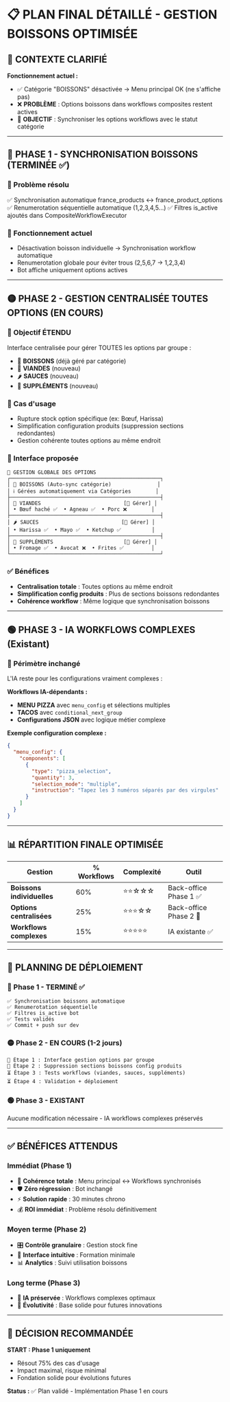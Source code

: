 # 📋 **PLAN FINAL DÉTAILLÉ - GESTION BOISSONS OPTIMISÉE**

## 🎯 **CONTEXTE CLARIFIÉ**

**Fonctionnement actuel :**
- ✅ Catégorie "BOISSONS" désactivée → Menu principal OK (ne s'affiche pas)
- ❌ **PROBLÈME** : Options boissons dans workflows composites restent actives
- 🎯 **OBJECTIF** : Synchroniser les options workflows avec le statut catégorie

---

## 🔴 **PHASE 1 - SYNCHRONISATION BOISSONS (TERMINÉE ✅)**

### **📂 Problème résolu**
✅ Synchronisation automatique france_products ↔ france_product_options
✅ Renumerotation séquentielle automatique (1,2,3,4,5...)
✅ Filtres is_active ajoutés dans CompositeWorkflowExecutor

### **🎯 Fonctionnement actuel**
- Désactivation boisson individuelle → Synchronisation workflow automatique
- Renumerotation globale pour éviter trous (2,5,6,7 → 1,2,3,4)
- Bot affiche uniquement options actives

---

## 🟡 **PHASE 2 - GESTION CENTRALISÉE TOUTES OPTIONS (EN COURS)**

### **📂 Objectif ÉTENDU**
Interface centralisée pour gérer TOUTES les options par groupe :
- 🥤 **BOISSONS** (déjà géré par catégorie)
- 🥩 **VIANDES** (nouveau)
- 🌶️ **SAUCES** (nouveau)
- 🧀 **SUPPLÉMENTS** (nouveau)

### **🎯 Cas d'usage**
- Rupture stock option spécifique (ex: Bœuf, Harissa)
- Simplification configuration produits (suppression sections redondantes)
- Gestion cohérente toutes options au même endroit

### **🔧 Interface proposée**
```
🏪 GESTION GLOBALE DES OPTIONS
┌─────────────────────────────────────────────────┐
│ 🥤 BOISSONS (Auto-sync catégorie)               │
│ ℹ️ Gérées automatiquement via Catégories        │
├─────────────────────────────────────────────────┤
│ 🥩 VIANDES                           [📝 Gérer] │
│ • Bœuf haché ✅  • Agneau ✅  • Porc ❌        │
├─────────────────────────────────────────────────┤
│ 🌶️ SAUCES                           [📝 Gérer] │
│ • Harissa ✅  • Mayo ✅  • Ketchup ✅          │
├─────────────────────────────────────────────────┤
│ 🧀 SUPPLÉMENTS                       [📝 Gérer] │
│ • Fromage ✅  • Avocat ❌  • Frites ✅         │
└─────────────────────────────────────────────────┘
```

### **✅ Bénéfices**
- **Centralisation totale** : Toutes options au même endroit
- **Simplification config produits** : Plus de sections boissons redondantes
- **Cohérence workflow** : Même logique que synchronisation boissons

---

## 🟢 **PHASE 3 - IA WORKFLOWS COMPLEXES (Existant)**

### **📂 Périmètre inchangé**
L'IA reste pour les configurations vraiment complexes :

**Workflows IA-dépendants :**
- **MENU PIZZA** avec `menu_config` et sélections multiples
- **TACOS** avec `conditional_next_group`
- **Configurations JSON** avec logique métier complexe

**Exemple configuration complexe :**
```json
{
  "menu_config": {
    "components": [
      {
        "type": "pizza_selection",
        "quantity": 3,
        "selection_mode": "multiple",
        "instruction": "Tapez les 3 numéros séparés par des virgules"
      }
    ]
  }
}
```

---

## 📊 **RÉPARTITION FINALE OPTIMISÉE**

| Gestion | % Workflows | Complexité | Outil |
|---------|-------------|------------|-------|
| **Boissons individuelles** | 60% | ⭐⭐☆☆☆ | Back-office Phase 1 ✅ |
| **Options centralisées** | 25% | ⭐⭐⭐☆☆ | Back-office Phase 2 🔄 |
| **Workflows complexes** | 15% | ⭐⭐⭐⭐⭐ | IA existante ✅ |

---

## 🚀 **PLANNING DE DÉPLOIEMENT**

### **🔴 Phase 1 - TERMINÉ ✅**
```
✅ Synchronisation boissons automatique
✅ Renumerotation séquentielle
✅ Filtres is_active bot
✅ Tests validés
✅ Commit + push sur dev
```

### **🟡 Phase 2 - EN COURS (1-2 jours)**
```
🔄 Étape 1 : Interface gestion options par groupe
🔄 Étape 2 : Suppression sections boissons config produits
⏳ Étape 3 : Tests workflows (viandes, sauces, suppléments)
⏳ Étape 4 : Validation + déploiement
```

### **🟢 Phase 3 - EXISTANT**
Aucune modification nécessaire - IA workflows complexes préservés

---

## ✅ **BÉNÉFICES ATTENDUS**

### **Immédiat (Phase 1)**
- 🎯 **Cohérence totale** : Menu principal ↔ Workflows synchronisés
- 🛡️ **Zéro régression** : Bot inchangé
- ⚡ **Solution rapide** : 30 minutes chrono
- 💰 **ROI immédiat** : Problème résolu définitivement

### **Moyen terme (Phase 2)**
- 🎛️ **Contrôle granulaire** : Gestion stock fine
- 📱 **Interface intuitive** : Formation minimale
- 📊 **Analytics** : Suivi utilisation boissons

### **Long terme (Phase 3)**
- 🤖 **IA préservée** : Workflows complexes optimaux
- 🔄 **Évolutivité** : Base solide pour futures innovations

---

## 🎯 **DÉCISION RECOMMANDÉE**

**START : Phase 1 uniquement**
- Résout 75% des cas d'usage
- Impact maximal, risque minimal
- Fondation solide pour évolutions futures

**Status :** ✅ Plan validé - Implémentation Phase 1 en cours